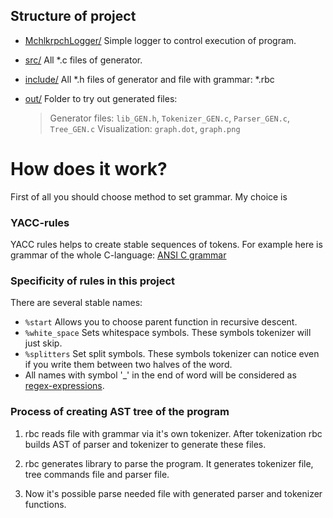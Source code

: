 ## Structure of project

- [MchlkrpchLogger/](https://github.com/mchlkrpch/Rebecca/tree/main/MchlkrpchLogger) Simple logger to control execution of program.

- [src/](https://github.com/mchlkrpch/Rebecca/tree/main/src) All *.c files of generator.

- [include/](https://github.com/mchlkrpch/Rebecca/tree/main/include) All *.h files of generator and file with grammar: *.rbc

- [out/](https://github.com/mchlkrpch/Rebecca/tree/main/out) Folder to try out generated files:
	> Generator files:
		`lib_GEN.h`, `Tokenizer_GEN.c`, `Parser_GEN.c`, `Tree_GEN.c`
	  Visualization:
	  	`graph.dot`, `graph.png`

# How does it work?

First of all you should choose method to set grammar. My choice is

### YACC-rules

YACC rules helps to create stable sequences of tokens.
For example here is grammar of the whole C-language: [ANSI C grammar](https://www.lysator.liu.se/c/ANSI-C-grammar-y.html)

### Specificity of rules in this project

There are several stable names:
- `%start`       Allows you to choose parent function in recursive descent.
- `%white_space` Sets whitespace symbols. These symbols tokenizer will just skip.
- `%splitters`   Set split symbols. These symbols tokenizer can notice even if you write them between two halves of the word.
- All names with symbol '_' in the end of word will be considered as [regex-expressions](https://en.wikipedia.org/wiki/Regular_expression).

### Process of creating AST tree of the program

1. rbc reads file with grammar via it's own tokenizer.
After tokenization rbc builds AST of parser and tokenizer to generate these files.

2. rbc generates library to parse the program. It generates tokenizer file, tree commands file and parser file.

3. Now it's possible parse needed file with generated parser and tokenizer functions.